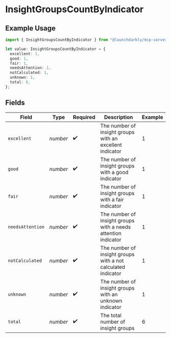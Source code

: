 # InsightGroupsCountByIndicator

## Example Usage

```typescript
import { InsightGroupsCountByIndicator } from "@launchdarkly/mcp-server";

let value: InsightGroupsCountByIndicator = {
  excellent: 1,
  good: 1,
  fair: 1,
  needsAttention: 1,
  notCalculated: 1,
  unknown: 1,
  total: 6,
};
```

## Fields

| Field                                                         | Type                                                          | Required                                                      | Description                                                   | Example                                                       |
| ------------------------------------------------------------- | ------------------------------------------------------------- | ------------------------------------------------------------- | ------------------------------------------------------------- | ------------------------------------------------------------- |
| `excellent`                                                   | *number*                                                      | :heavy_check_mark:                                            | The number of insight groups with an excellent indicator      | 1                                                             |
| `good`                                                        | *number*                                                      | :heavy_check_mark:                                            | The number of insight groups with a good indicator            | 1                                                             |
| `fair`                                                        | *number*                                                      | :heavy_check_mark:                                            | The number of insight groups with a fair indicator            | 1                                                             |
| `needsAttention`                                              | *number*                                                      | :heavy_check_mark:                                            | The number of insight groups with a needs attention indicator | 1                                                             |
| `notCalculated`                                               | *number*                                                      | :heavy_check_mark:                                            | The number of insight groups with a not calculated indicator  | 1                                                             |
| `unknown`                                                     | *number*                                                      | :heavy_check_mark:                                            | The number of insight groups with an unknown indicator        | 1                                                             |
| `total`                                                       | *number*                                                      | :heavy_check_mark:                                            | The total number of insight groups                            | 6                                                             |